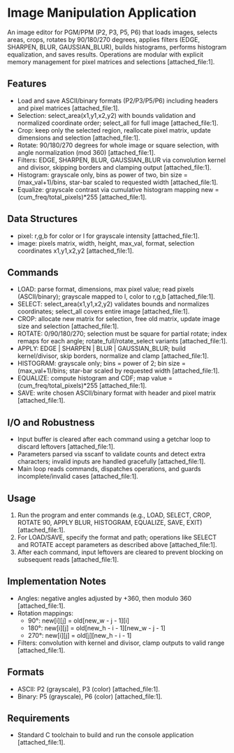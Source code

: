 # Image Manipulation Application

An image editor for PGM/PPM (P2, P3, P5, P6) that loads images, selects areas, crops, rotates by 90/180/270 degrees, applies filters (EDGE, SHARPEN, BLUR, GAUSSIAN_BLUR), builds histograms, performs histogram equalization, and saves results. Operations are modular with explicit memory management for pixel matrices and selections [attached_file:1].

## Features

- Load and save ASCII/binary formats (P2/P3/P5/P6) including headers and pixel matrices [attached_file:1].
- Selection: select_area(x1,y1,x2,y2) with bounds validation and normalized coordinate order; select_all for full image [attached_file:1].
- Crop: keep only the selected region, reallocate pixel matrix, update dimensions and selection [attached_file:1].
- Rotate: 90/180/270 degrees for whole image or square selection, with angle normalization (mod 360) [attached_file:1].
- Filters: EDGE, SHARPEN, BLUR, GAUSSIAN_BLUR via convolution kernel and divisor, skipping borders and clamping output [attached_file:1].
- Histogram: grayscale only, bins as power of two, bin size = (max_val+1)/bins, star-bar scaled to requested width [attached_file:1].
- Equalize: grayscale contrast via cumulative histogram mapping new = (cum_freq/total_pixels)*255 [attached_file:1].

## Data Structures

- pixel: r,g,b for color or l for grayscale intensity [attached_file:1].
- image: pixels matrix, width, height, max_val, format, selection coordinates x1,y1,x2,y2 [attached_file:1].

## Commands

- LOAD: parse format, dimensions, max pixel value; read pixels (ASCII/binary); grayscale mapped to l, color to r,g,b [attached_file:1].
- SELECT: select_area(x1,y1,x2,y2) validates bounds and normalizes coordinates; select_all covers entire image [attached_file:1].
- CROP: allocate new matrix for selection, free old matrix, update image size and selection [attached_file:1].
- ROTATE: 0/90/180/270; selection must be square for partial rotate; index remaps for each angle; rotate_full/rotate_select variants [attached_file:1].
- APPLY: EDGE | SHARPEN | BLUR | GAUSSIAN_BLUR; build kernel/divisor, skip borders, normalize and clamp [attached_file:1].
- HISTOGRAM: grayscale only; bins = power of 2; bin size = (max_val+1)/bins; star-bar scaled by requested width [attached_file:1].
- EQUALIZE: compute histogram and CDF; map value = (cum_freq/total_pixels)*255 [attached_file:1].
- SAVE: write chosen ASCII/binary format with header and pixel matrix [attached_file:1].

## I/O and Robustness

- Input buffer is cleared after each command using a getchar loop to discard leftovers [attached_file:1].
- Parameters parsed via sscanf to validate counts and detect extra characters; invalid inputs are handled gracefully [attached_file:1].
- Main loop reads commands, dispatches operations, and guards incomplete/invalid cases [attached_file:1].

## Usage

1. Run the program and enter commands (e.g., LOAD, SELECT, CROP, ROTATE 90, APPLY BLUR, HISTOGRAM, EQUALIZE, SAVE, EXIT) [attached_file:1].
2. For LOAD/SAVE, specify the format and path; operations like SELECT and ROTATE accept parameters as described above [attached_file:1].
3. After each command, input leftovers are cleared to prevent blocking on subsequent reads [attached_file:1].

## Implementation Notes

- Angles: negative angles adjusted by +360, then modulo 360 [attached_file:1].
- Rotation mappings:
  - 90°: new[i][j] = old[new_w - j - 1][i]
  - 180°: new[i][j] = old[new_h - i - 1][new_w - j - 1]
  - 270°: new[i][j] = old[j][new_h - i - 1]
- Filters: convolution with kernel and divisor, clamp outputs to valid range [attached_file:1].

## Formats

- ASCII: P2 (grayscale), P3 (color) [attached_file:1].
- Binary: P5 (grayscale), P6 (color) [attached_file:1].

## Requirements

- Standard C toolchain to build and run the console application [attached_file:1].
